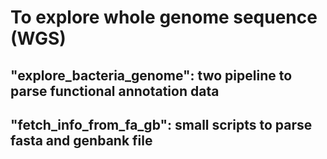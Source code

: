 # To explore whole genome sequence (WGS)

## "explore_bacteria_genome": two pipeline to parse functional annotation data
## "fetch_info_from_fa_gb": small scripts to parse fasta and genbank file


